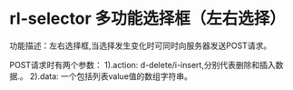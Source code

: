 rl-selector 多功能选择框（左右选择）
========================================================================================================================

功能描述：左右选择框,当选择发生变化时可同时向服务器发送POST请求。

POST请求时有两个参数：
1).action: d-delete/i-insert,分别代表删除和插入数据.。
2).data: 一个包括列表value值的数组字符串。

